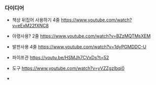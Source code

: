 ### 다이디어

- 책상 뒤집어 사용하기 4줄 https://www.youtube.com/watch?v=eExM22fXNC8
- 아령사용? 2줄 https://www.youtube.com/watch?v=BZzMQTMsXEM

-  발판사용 4줄 https://www.youtube.com/watch?v=1dyPGMDDC-U

-  파이프관 https://youtu.be/HSMJh7CVxDs?t=52

-  도구 https://www.youtube.com/watch?v=yVZZgzIbqi0
-  
